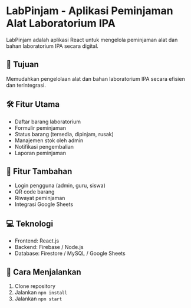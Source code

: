 # LabPinjam - Aplikasi Peminjaman Alat Laboratorium IPA

LabPinjam adalah aplikasi React untuk mengelola peminjaman alat dan bahan laboratorium IPA secara digital.

## 🎯 Tujuan
Memudahkan pengelolaan alat dan bahan laboratorium IPA secara efisien dan terintegrasi.

## 🛠️ Fitur Utama
- Daftar barang laboratorium
- Formulir peminjaman
- Status barang (tersedia, dipinjam, rusak)
- Manajemen stok oleh admin
- Notifikasi pengembalian
- Laporan peminjaman

## 🔐 Fitur Tambahan
- Login pengguna (admin, guru, siswa)
- QR code barang
- Riwayat peminjaman
- Integrasi Google Sheets

## 💻 Teknologi
- Frontend: React.js
- Backend: Firebase / Node.js
- Database: Firestore / MySQL / Google Sheets

## 🚀 Cara Menjalankan
1. Clone repository
2. Jalankan `npm install`
3. Jalankan `npm start`
